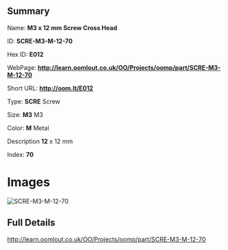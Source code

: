 

## Summary
 
Name: __M3 x 12 mm Screw Cross Head__

ID: __SCRE-M3-M-12-70__

Hex ID: __E012__

WebPage: __http://learn.oomlout.co.uk/OO/Projects/oomp/part/SCRE-M3-M-12-70__

Short URL: __http://oom.lt/E012__


Type: __SCRE__ Screw 

Size: __M3__ M3 

Color: __M__ Metal 

Description __12__ x 12 mm 

Index: __70__


 # Images
![SCRE-M3-M-12-70](http://oomlout.com/oomp-gen/parts/SCRE-M3-M-12-70/SCRE-M3-M-12-70_420.jpg)



 ## Full Details

 http://learn.oomlout.co.uk/OO/Projects/oomp/part/SCRE-M3-M-12-70















